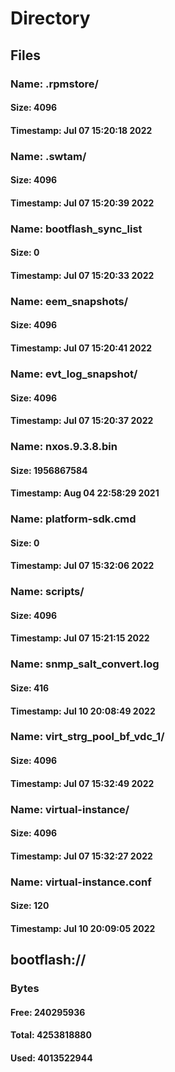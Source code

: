 
# Directory
## Files
### Name: .rpmstore/
#### Size: 4096
#### Timestamp: Jul 07 15:20:18 2022
### Name: .swtam/
#### Size: 4096
#### Timestamp: Jul 07 15:20:39 2022
### Name: bootflash_sync_list
#### Size: 0
#### Timestamp: Jul 07 15:20:33 2022
### Name: eem_snapshots/
#### Size: 4096
#### Timestamp: Jul 07 15:20:41 2022
### Name: evt_log_snapshot/
#### Size: 4096
#### Timestamp: Jul 07 15:20:37 2022
### Name: nxos.9.3.8.bin
#### Size: 1956867584
#### Timestamp: Aug 04 22:58:29 2021
### Name: platform-sdk.cmd
#### Size: 0
#### Timestamp: Jul 07 15:32:06 2022
### Name: scripts/
#### Size: 4096
#### Timestamp: Jul 07 15:21:15 2022
### Name: snmp_salt_convert.log
#### Size: 416
#### Timestamp: Jul 10 20:08:49 2022
### Name: virt_strg_pool_bf_vdc_1/
#### Size: 4096
#### Timestamp: Jul 07 15:32:49 2022
### Name: virtual-instance/
#### Size: 4096
#### Timestamp: Jul 07 15:32:27 2022
### Name: virtual-instance.conf
#### Size: 120
#### Timestamp: Jul 10 20:09:05 2022
## bootflash://
### Bytes
#### Free: 240295936
#### Total: 4253818880
#### Used: 4013522944
